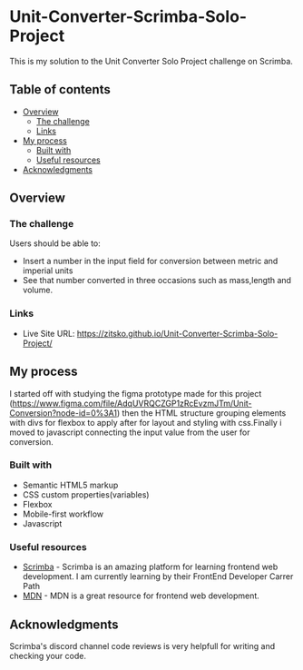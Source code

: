 # Unit-Converter-Scrimba-Solo-Project

This is my solution to the Unit Converter Solo Project challenge on Scrimba.


## Table of contents

- [Overview](#overview)
  - [The challenge](#the-challenge)
  - [Links](#links)
- [My process](#my-process)
  - [Built with](#built-with)
  - [Useful resources](#useful-resources)
- [Acknowledgments](#acknowledgments)

## Overview

### The challenge

Users should be able to:

- Insert a number in the input field for conversion between metric and imperial units
- See that number converted in three occasions such as mass,length and volume.

### Links

- Live Site URL: https://zitsko.github.io/Unit-Converter-Scrimba-Solo-Project/

## My process
I started off with studying the figma prototype made for this project (https://www.figma.com/file/AdqUVRQCZGP1zRcEvzmJTm/Unit-Conversion?node-id=0%3A1) then the HTML
structure grouping elements with divs for flexbox to apply after for layout and styling with css.Finally i moved to javascript connecting the input value from the user
for conversion.


### Built with

- Semantic HTML5 markup
- CSS custom properties(variables)
- Flexbox
- Mobile-first workflow
- Javascript


### Useful resources

- [Scrimba](https://scrimba.com/) - Scrimba is an amazing platform for learning frontend web development. I am currently learning by their FrontEnd Developer Carrer Path
- [MDN](https://developer.mozilla.org/en-US/) - MDN is a great resource for frontend web development.


## Acknowledgments
Scrimba's discord channel code reviews is very helpfull for writing and checking your code.
